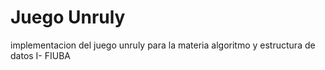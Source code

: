 # Juego Unruly
implementacion del juego unruly para la materia algoritmo y estructura de datos I- FIUBA
